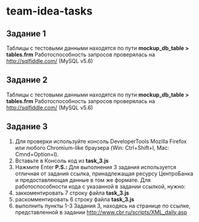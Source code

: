 # team-idea-tasks
## Задание 1
Таблицы с тестовыми данными находятся по пути **mockup_db_table > tables.frm**
Работоспособность запросов проверялась на http://sqlfiddle.com/ (MySQL v5.6)
## Задание 2
Таблицы с тестовыми данными находятся по пути **mockup_db_table > tables.frm**
Работоспособность запросов проверялась на http://sqlfiddle.com/ (MySQL v5.6)
## Задание 3
1. Для проверки используйте консоль DeveloperTools Mozilla Firefox или любого Chromium-like браузера (Win: Ctrl+Shift+I, Mac: Cmnd+Option+I).
2. Вставьте в Консоль код из **task_3.js**
3. Нажмите Enter
**P.S.:** Для выполнения 3 задания используется отличная от задания ссылка, принадлежащая ресурсу ЦентроБанка и предоставляющая данные в том же формате. Для работоспособности кода c указанной в задании ссылкой, нужно:
1. заккоментировать 7 строку файла **task_3.js**
2. раскомментировать 6 строку файла **task_3.js**
3. выполнить пункты 1-3 Задания 3, находясь на странице по ссылке, представленной в задании http://www.cbr.ru/scripts/XML_daily.asp
